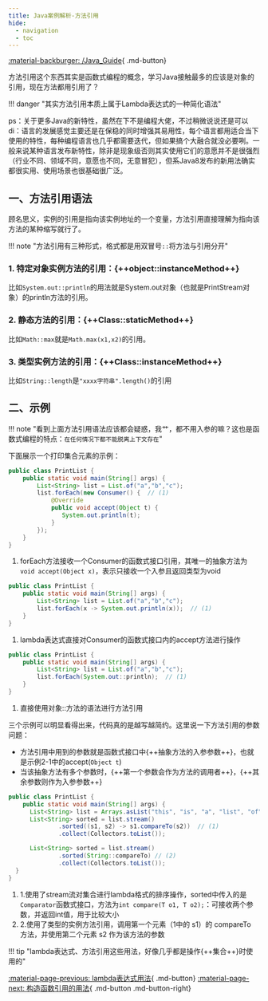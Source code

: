 ```yaml
---
title: Java案例解析-方法引用
hide:
  - navigation
  - toc
---
```


[:material-backburger: /Java_Guide](index.md#二方法引用){ .md-button}

方法引用这个东西其实是函数式编程的概念，学习Java接触最多的应该是对象的引用，现在方法都用引用了？

!!! danger "其实方法引用本质上属于Lambda表达式的一种简化语法"

ps：关于更多Java的新特性，虽然在下不是编程大佬，不过稍微说说还是可以di：语言的发展感觉主要还是在保稳的同时增强其易用性，每个语言都用适合当下使用的特性，每种编程语言也几乎都需要迭代，但如果搞个大融合就没必要咧。一般来说某种语言发布新特性，除非是现象级否则其实使用它们的意愿并不是很强烈（行业不同、领域不同，意愿也不同，无意冒犯），但系Java8发布的新用法确实都很实用、使用场景也很基础很广泛。

## 一、方法引用语法

顾名思义，实例的引用是指向该实例地址的一个变量，方法引用直接理解为指向该方法的某种缩写就行了。

!!! note "方法引用有三种形式，格式都是用双冒号`::`将方法与引用分开"

### 1. 特定对象实例方法的引用：{++object::instanceMethod++}

比如`System.out::println`的用法就是System.out对象（也就是PrintStream对象）的println方法的引用。

### 2. 静态方法的引用：{++Class::staticMethod++}

比如`Math::max`就是`Math.max(x1,x2)`的引用。
### 3. 类型实例方法的引用：{++Class::instanceMethod++}

比如`String::length`是`"xxxx字符串".length()`的引用

## 二、示例

!!! note "看到上面方法引用语法应该都会疑惑，我艹，都不用入参的嘛？这也是函数式编程的特点：`在任何情况下都不能脱离上下文存在`"

下面展示一个打印集合元素的示例：

``` java linenums="1" title="2-1 PrintList.java 使用forEach方法"
public class PrintList {
    public static void main(String[] args) {
        List<String> list = List.of("a","b","c");
        list.forEach(new Consumer() {  // (1)
            @Override
            public void accept(Object t) {
               System.out.println(t);
            }
        });
    }
}
```

1.  forEach方法接收一个Consumer的函数式接口引用，其唯一的抽象方法为`void accept(Object x)`，表示只接收一个入参且返回类型为void

``` java linenums="1" title="2-2 PrintList.java 使用lambda表达式"
public class PrintList {
    public static void main(String[] args) {
        List<String> list = List.of("a","b","c");
        list.forEach(x -> System.out.println(x));  // (1)
    }
}
```

1.  lambda表达式直接对Consumer的函数式接口内的accept方法进行操作

``` java linenums="1" title="2-3 PrintList.java 使用方法引用"
public class PrintList {
    public static void main(String[] args) {
        List<String> list = List.of("a","b","c");
        list.forEach(System.out::println);  // (1)
    }
}
```

1.  直接使用对象::方法的语法进行方法引用

三个示例可以明显看得出来，代码真的是越写越简约。这里说一下方法引用的参数问题：

- 方法引用中用到的参数就是函数式接口中{++抽象方法的入参参数++}，也就是示例2-1中的accept(`Object t`)
- 当该抽象方法有多个参数时，{++第一个参数会作为方法的调用者++}，{++其余参数则作为入参参数++}

``` java linenums="1" title="2-4 多参数的方法引用"
public class PrintList {
    public static void main(String[] args) {
      List<String> list = Arrays.asList("this", "is", "a", "list", "of", "strings");
      List<String> sorted = list.stream()
              .sorted((s1, s2) -> s1.compareTo(s2))  // (1)
              .collect(Collectors.toList());

      List<String> sorted = list.stream()
              .sorted(String::compareTo) // (2)
              .collect(Collectors.toList());
  }
}
```

1.  1.使用了stream流对集合进行lambda格式的排序操作，sorted中传入的是`Comparator`函数式接口，方法为`int compare(T o1, T o2);`：可接收两个参数，并返回int值，用于比较大小
2.  2.使用了类型的实例方法引用，调用第一个元素（1中的 s1）的 compareTo 方法，并使用第二个元素 s2 作为该方法的参数

!!! tip "lambda表达式、方法引用这些用法，好像几乎都是操作{++集合++}时使用的"

[:material-page-previous: lambda表达式用法](lambda.md){ .md-button} [:material-page-next: 构造函数引用的用法](method_reference2.md){ .md-button .md-button-right}